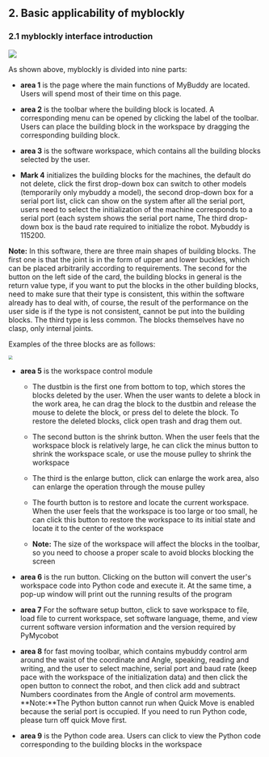 ## 2. Basic applicability of myblockly

### 2.1 myblockly interface introduction



![](../../../resourse/17-myBuddy/blockly/mybuddyintro.png)

As shown above, myblockly is divided into nine parts:


- **area 1** is the page where the main functions of MyBuddy are located. Users will spend most of their time on this page.


- **area 2** is the toolbar where the building block is located. A corresponding menu can be opened by clicking the label of the toolbar. Users can place the building block in the workspace by dragging the corresponding building block.


- **area 3** is the software workspace, which contains all the building blocks selected by the user.

- **Mark 4** initializes the building blocks for the machines, the default do not delete, click the first drop-down box can switch to other models (temporarily only mybuddy a model), the second drop-down box for a serial port list, click can show on the system after all the serial port, users need to select the initialization of the machine corresponds to a serial port (each system shows the serial port name, The third drop-down box is the baud rate required to initialize the robot. Mybuddy is 115200.

**Note:** In this software, there are three main shapes of building blocks. The first one is that the joint is in the form of upper and lower buckles, which can be placed arbitrarily according to requirements. The second for the button on the left side of the card, the building blocks in general is the return value type, if you want to put the blocks in the other building blocks, need to make sure that their type is consistent, this within the software already has to deal with, of course, the result of the performance on the user side is if the type is not consistent, cannot be put into the building blocks. The third type is less common. The blocks themselves have no clasp, only internal joints.


Examples of the three blocks are as follows:

  <img src="../../../resourse/17-myBuddy/blockly/blocks.png" style="zoom: 50%;" />

- **area 5** is the workspace control module

  + The dustbin is the first one from bottom to top, which stores the blocks deleted by the user. When the user wants to delete a block in the work area, he can drag the block to the dustbin and release the mouse to delete the block, or press del to delete the block. To restore the deleted blocks, click open trash and drag them out.
  + The second button is the shrink button. When the user feels that the workspace block is relatively large, he can click the minus button to shrink the workspace scale, or use the mouse pulley to shrink the workspace
  + The third is the enlarge button, click can enlarge the work area, also can enlarge the operation through the mouse pulley
  + The fourth button is to restore and locate the current workspace. When the user feels that the workspace is too large or too small, he can click this button to restore the workspace to its initial state and locate it to the center of the workspace

  + **Note:** The size of the workspace will affect the blocks in the toolbar, so you need to choose a proper scale to avoid blocks blocking the screen
- **area 6** is the run button. Clicking on the button will convert the user's workspace code into Python code and execute it. At the same time, a pop-up window will print out the running results of the program
- **area 7** For the software setup button, click to save workspace to file, load file to current workspace, set software language, theme, and view current software version information and the version required by PyMycobot
- **area 8** for fast moving toolbar, which contains mybuddy control arm around the waist of the coordinate and Angle, speaking, reading and writing, and the user to select machine, serial port and baud rate (keep pace with the workspace of the initialization data) and then click the open button to connect the robot, and then click add and subtract Numbers coordinates from the Angle of control arm movements.
**Note:**The Python button cannot run when Quick Move is enabled because the serial port is occupied. If you need to run Python code, please turn off quick Move first.

- **area 9** is the Python code area. Users can click to view the Python code corresponding to the building blocks in the workspace

